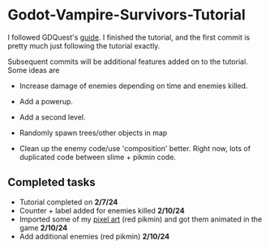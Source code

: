 #  Godot-Vampire-Survivors-Tutorial
I followed GDQuest's [guide](https://www.youtube.com/watch?v=GwCiGixlqiU).
I finished the tutorial, and the first commit is pretty much just following the tutorial exactly.

Subsequent commits will be additional features added on to the tutorial. Some ideas are
* Increase damage of enemies depending on time and enemies killed.

* Add a powerup.
* Add a second level.
* Randomly spawn trees/other objects in map
* Clean up the enemy code/use 'composition' better. Right now, lots of duplicated code between slime + pikmin code.

## Completed tasks
* Tutorial completed on **2/7/24**
* Counter + label added for enemies killed **2/10/24**
* Imported some of my [pixel art](https://github.com/kwilson33/Pixel-Art) (red pikmin) and got them animated in the game **2/10/24**
* Add additional enemies (red pikmin) **2/10/24**